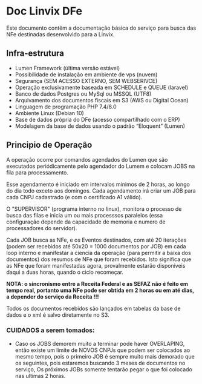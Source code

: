 # Doc Linvix DFe

Este documento contêm a documentação básica do serviço para busca das NFe destinadas desenvolvido para a Linvix.

## Infra-estrutura
- Lumen Framework (última versão estável)
- Possibilidade de instalação em ambiente de vps (nuvem)
- Segurança (SEM ACESSO EXTERNO, SEM WEBSERIVCE)
- Operação exclusivamente baseada em SCHEDULE e QUEUE (laravel)
- Banco de dados Postgres ou MySql ou MSSQL (UTF8)
- Arquivamento dos documentos fiscais em S3 (AWS ou Digital Ocean)
- Linguagem de programação PHP 7.4/8.0
- Ambiente Linux (Debian 10)
- Base de dados própria do DFe (acesso compartilhado com o ERP)
- Modelagem da base de dados usando o padrão “Eloquent” (Lumen)


## Principio de Operação


A operação ocorre por comandos agendados do Lumen que são executados periódicamente pelo agendador do Lumem e colocam JOBS na fila para processamento.

Esse agendamento é iniciado em intervalos minimos de 2 horas, ao longo do dia todo exceto aos domingos. Cada agendamento irá criar um JOB para cada CNPJ cadastrado (e com o certificado A1 válido).

O "SUPERVISOR" (programa interno no linux), monitora o processo de busca das filas e inicia um ou mais processsos paralelos (essa configuração depende da capacidade de memoria e numero de processadores do servidor).

Cada JOB busca as NFe, e os Eventos destinados, com até 20 iterações (podem ser recebidos até 50x20 = 1000 documentos por JOB) em cada loop interno e manifestar a ciencia da operação (para permitir a baixa dos documentos) dos resumos de NFe que foram recebidos. Isto significa que as NFe que foram manifestadas agora, provalmente estarão disponiveis daqui a duas horas, quando o ciclo recomeçar.

**NOTA: o sincronismo entre a Receita Federal e as SEFAZ não é feito em tempo real, portanto uma NFe pode ser obtida em 2 horas ou em até dias, a depender do serviço da Receita !!!**

Todos os documentos recebidos são lançados em tabelas da base de dados e o xml é salvo diretamente no S3.

### CUIDADOS a serem tomados:

- Caso os JOBS demorem muito a terminar pode haver OVERLAPING, então existe um limite de NOVOS CNPJs que podem ser colocados ao mesmo tempo, pois o primeiro JOB é sempre muito mais demorado que os seguintes, pois estaremos buscando 3 meses de documentos no serviço, Os próximos JOBs somente tentarão pegar o que foi colocado nas ultimas 2 horas.
